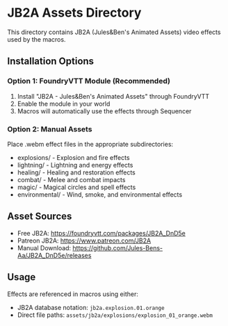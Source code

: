 # JB2A Assets Directory

This directory contains JB2A (Jules&Ben's Animated Assets) video effects used by the macros.

## Installation Options

### Option 1: FoundryVTT Module (Recommended)
1. Install "JB2A - Jules&Ben's Animated Assets" through FoundryVTT
2. Enable the module in your world
3. Macros will automatically use the effects through Sequencer

### Option 2: Manual Assets
Place .webm effect files in the appropriate subdirectories:
- explosions/ - Explosion and fire effects
- lightning/ - Lightning and energy effects
- healing/ - Healing and restoration effects
- combat/ - Melee and combat impacts
- magic/ - Magical circles and spell effects
- environmental/ - Wind, smoke, and environmental effects

## Asset Sources
- Free JB2A: https://foundryvtt.com/packages/JB2A_DnD5e
- Patreon JB2A: https://www.patreon.com/JB2A
- Manual Download: https://github.com/Jules-Bens-Aa/JB2A_DnD5e/releases

## Usage
Effects are referenced in macros using either:
- JB2A database notation: `jb2a.explosion.01.orange`
- Direct file paths: `assets/jb2a/explosions/explosion_01_orange.webm`
